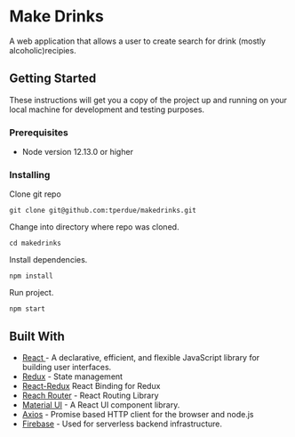 # Make Drinks

A web application that allows a user to create search for drink (mostly alcoholic)recipies.

## Getting Started

These instructions will get you a copy of the project up and running on your local machine for development and testing purposes. 

### Prerequisites

 * Node version 12.13.0 or higher


### Installing

Clone git repo

```
git clone git@github.com:tperdue/makedrinks.git
```

Change into directory where repo was cloned.

```
cd makedrinks
```

Install dependencies.

```
npm install 
```

Run project.

```
npm start 
```












## Built With 

* [React ](https://github.com/facebook/react) - A declarative, efficient, and flexible JavaScript library for building user interfaces. 
* [Redux](https://github.com/reduxjs/redux) - State management
* [React-Redux](https://github.com/reduxjs/react-redux) React Binding for Redux
* [Reach Router](https://github.com/reach/router) - React Routing Library
* [Material UI](https://github.com/mui-org/material-ui) - A React UI component library.
* [Axios](https://github.com/axios/axios) - Promise based HTTP client for the browser and node.js
* [Firebase](https://github.com/firebase/firebase-js-sdk) - Used for serverless backend infrastructure.






